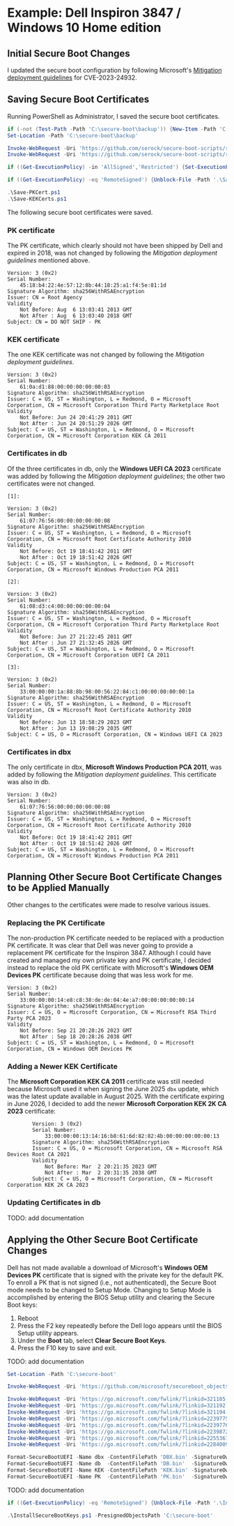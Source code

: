 # Example: Dell Inspiron 3847 / Windows 10 Home edition

## Initial Secure Boot Changes

I updated the secure boot configuration by following Microsoft's [Mitigation deployment guidelines](https://support.microsoft.com/en-us/topic/how-to-manage-the-windows-boot-manager-revocations-for-secure-boot-changes-associated-with-cve-2023-24932-41a975df-beb2-40c1-99a3-b3ff139f832d#bkmk_mitigation_guidelines) for CVE-2023-24932.

## Saving Secure Boot Certificates

Running PowerShell as Administrator, I saved the secure boot certificates.

```powershell
if (-not (Test-Path -Path 'C:\secure-boot\backup')) {New-Item -Path 'C:\secure-boot\backup' -ItemType Directory}
Set-Location -Path 'C:\secure-boot\backup'

Invoke-WebRequest -Uri 'https://github.com/serock/secure-boot-scripts/raw/60aa92bb122a6c40bf5e7b89a20f3c5f89bcd491/powershell/Save-PKCert.ps1'   -OutFile 'Save-PKCert.ps1'
Invoke-WebRequest -Uri 'https://github.com/serock/secure-boot-scripts/raw/60aa92bb122a6c40bf5e7b89a20f3c5f89bcd491/powershell/Save-KEKCerts.ps1' -OutFile 'Save-KEKCerts.ps1'

if ((Get-ExecutionPolicy) -in 'AllSigned','Restricted') {Set-ExecutionPolicy -ExecutionPolicy RemoteSigned -Scope Process}

if ((Get-ExecutionPolicy) -eq 'RemoteSigned') {Unblock-File -Path '.\Save-PKCert.ps1','.\Save-KEKCerts.ps1'}

.\Save-PKCert.ps1
.\Save-KEKCerts.ps1
```

The following secure boot certificates were saved.

### PK certificate

The PK certificate, which clearly should not have been shipped by Dell and expired in 2018, was not changed by following the *Mitigation deployment guidelines* mentioned above.

```
Version: 3 (0x2)
Serial Number:
    45:18:b4:22:4e:57:12:8b:44:18:25:a1:f4:5e:81:1d
Signature Algorithm: sha256WithRSAEncryption
Issuer: CN = Root Agency
Validity
    Not Before: Aug  6 13:03:41 2013 GMT
    Not After : Aug  6 13:03:40 2018 GMT
Subject: CN = DO NOT SHIP - PK
```

### KEK certificate

The one KEK certificate was not changed by following the *Mitigation deployment guidelines*.

```
Version: 3 (0x2)
Serial Number:
    61:0a:d1:88:00:00:00:00:00:03
Signature Algorithm: sha256WithRSAEncryption
Issuer: C = US, ST = Washington, L = Redmond, O = Microsoft Corporation, CN = Microsoft Corporation Third Party Marketplace Root
Validity
    Not Before: Jun 24 20:41:29 2011 GMT
    Not After : Jun 24 20:51:29 2026 GMT
Subject: C = US, ST = Washington, L = Redmond, O = Microsoft Corporation, CN = Microsoft Corporation KEK CA 2011
```

### Certificates in db

Of the three certificates in db, only the **Windows UEFI CA 2023** certificate was added by following the *Mitigation deployment guidelines*; the other two certificates were not changed.

```
[1]:

Version: 3 (0x2)
Serial Number:
    61:07:76:56:00:00:00:00:00:08
Signature Algorithm: sha256WithRSAEncryption
Issuer: C = US, ST = Washington, L = Redmond, O = Microsoft Corporation, CN = Microsoft Root Certificate Authority 2010
Validity
    Not Before: Oct 19 18:41:42 2011 GMT
    Not After : Oct 19 18:51:42 2026 GMT
Subject: C = US, ST = Washington, L = Redmond, O = Microsoft Corporation, CN = Microsoft Windows Production PCA 2011

[2]:

Version: 3 (0x2)
Serial Number:
    61:08:d3:c4:00:00:00:00:00:04
Signature Algorithm: sha256WithRSAEncryption
Issuer: C = US, ST = Washington, L = Redmond, O = Microsoft Corporation, CN = Microsoft Corporation Third Party Marketplace Root
Validity
    Not Before: Jun 27 21:22:45 2011 GMT
    Not After : Jun 27 21:32:45 2026 GMT
Subject: C = US, ST = Washington, L = Redmond, O = Microsoft Corporation, CN = Microsoft Corporation UEFI CA 2011

[3]:

Version: 3 (0x2)
Serial Number:
    33:00:00:00:1a:88:8b:98:00:56:22:84:c1:00:00:00:00:00:1a
Signature Algorithm: sha256WithRSAEncryption
Issuer: C = US, ST = Washington, L = Redmond, O = Microsoft Corporation, CN = Microsoft Root Certificate Authority 2010
Validity
    Not Before: Jun 13 18:58:29 2023 GMT
    Not After : Jun 13 19:08:29 2035 GMT
Subject: C = US, O = Microsoft Corporation, CN = Windows UEFI CA 2023
```

### Certificates in dbx

The only certificate in dbx, **Microsoft Windows Production PCA 2011**, was added by following the *Mitigation deployment guidelines*.
This certificate was also in db.

```
Version: 3 (0x2)
Serial Number:
    61:07:76:56:00:00:00:00:00:08
Signature Algorithm: sha256WithRSAEncryption
Issuer: C = US, ST = Washington, L = Redmond, O = Microsoft Corporation, CN = Microsoft Root Certificate Authority 2010
Validity
    Not Before: Oct 19 18:41:42 2011 GMT
    Not After : Oct 19 18:51:42 2026 GMT
Subject: C = US, ST = Washington, L = Redmond, O = Microsoft Corporation, CN = Microsoft Windows Production PCA 2011
```

## Planning Other Secure Boot Certificate Changes to be Applied Manually

Other changes to the certificates were made to resolve various issues.

### Replacing the PK Certificate

The non-production PK certificate needed to be replaced with a production PK certificate.
It was clear that Dell was never going to provide a replacement PK certificate for the Inspiron 3847.
Although I could have created and managed my own private key and PK certificate, I decided instead to replace the old PK certificate with Microsoft's **Windows OEM Devices PK** certificate because doing that was less work for me.

```
Version: 3 (0x2)
Serial Number:
    33:00:00:00:14:e8:c8:38:de:de:04:4e:a7:00:00:00:00:00:14
Signature Algorithm: sha256WithRSAEncryption
Issuer: C = US, O = Microsoft Corporation, CN = Microsoft RSA Third Party PCA 2023
Validity
    Not Before: Sep 21 20:28:26 2023 GMT
    Not After : Sep 18 20:28:26 2038 GMT
Subject: C = US, ST = Washington, L = Redmond, O = Microsoft Corporation, CN = Windows OEM Devices PK
```

### Adding a Newer KEK Certificate

The **Microsoft Corporation KEK CA 2011** certificate was still needed because Microsoft used it when signing the June 2025 `dbx` update, which was the latest update available in August 2025.
With the certificate expiring in June 2026, I decided to add the newer **Microsoft Corporation KEK 2K CA 2023** certificate:

```
        Version: 3 (0x2)
        Serial Number:
            33:00:00:00:13:14:16:b8:61:6d:82:82:4b:00:00:00:00:00:13
        Signature Algorithm: sha256WithRSAEncryption
        Issuer: C = US, O = Microsoft Corporation, CN = Microsoft RSA Devices Root CA 2021
        Validity
            Not Before: Mar  2 20:21:35 2023 GMT
            Not After : Mar  2 20:31:35 2038 GMT
        Subject: C = US, O = Microsoft Corporation, CN = Microsoft Corporation KEK 2K CA 2023
```

### Updating Certificates in db

TODO: add documentation

## Applying the Other Secure Boot Certificate Changes

Dell has not made available a download of Microsoft's **Windows OEM Devices PK** certificate that is signed with the private key for the default PK.
To enroll a PK that is not signed (i.e., not authenticated), the Secure Boot mode needs to be changed to Setup Mode.
Changing to Setup Mode is accomplished by entering the BIOS Setup utility and clearing the Secure Boot keys:

1. Reboot
2. Press the F2 key repeatedly before the Dell logo appears until the BIOS Setup utility appears.
3. Under the **Boot** tab, select **Clear Secure Boot Keys**.
4. Press the F10 key to save and exit.

TODO: add documentation

```powershell
Set-Location -Path 'C:\secure-boot'

Invoke-WebRequest -Uri 'https://github.com/microsoft/secureboot_objects/raw/b28f4bb39ad9567b183fb59d8cdc051df7d24472/scripts/windows/InstallSecureBootKeys.ps1' -OutFile 'InstallSecureBootKeys.ps1'

Invoke-WebRequest -Uri 'https://go.microsoft.com/fwlink/?linkid=321185'  -OutFile 'MicCorKEKCA2011-2011-06-24.der'
Invoke-WebRequest -Uri 'https://go.microsoft.com/fwlink/?linkid=321192'  -OutFile 'MicWinProPCA2011-2011-10-19.der'
Invoke-WebRequest -Uri 'https://go.microsoft.com/fwlink/?linkid=321194'  -OutFile 'MicCorUEFCA2011-2011-06-27.der'
Invoke-WebRequest -Uri 'https://go.microsoft.com/fwlink/?linkid=2239775' -OutFile 'microsoft-corporation-kek-2k-ca-2023.der'
Invoke-WebRequest -Uri 'https://go.microsoft.com/fwlink/?linkid=2239776' -OutFile 'windows-uefi-ca-2023.der'
Invoke-WebRequest -Uri 'https://go.microsoft.com/fwlink/?linkid=2239872' -OutFile 'microsoft-uefi-ca-2023.der'
Invoke-WebRequest -Uri 'https://go.microsoft.com/fwlink/?linkid=2255361' -OutFile 'windows-oem-devices-pk.der'
Invoke-WebRequest -Uri 'https://go.microsoft.com/fwlink/?linkid=2284009' -OutFile 'microsoft-option-rom-uefi-ca-2023.der'

Format-SecureBootUEFI -Name dbx -ContentFilePath 'DBX.bin' -SignatureOwner '00000000-0000-0000-0000-000000000000' -Hash '0000000000000000000000000000000000000000000000000000000000000000' -Algorithm SHA256
Format-SecureBootUEFI -Name db  -ContentFilePath 'DB.bin'  -SignatureOwner '77fa9abd-0359-4d32-bd60-28f4e78f784b' -FormatWithCert -CertificateFilePath 'windows-uefi-ca-2023.der','microsoft-uefi-ca-2023.der','microsoft-option-rom-uefi-ca-2023.der'
Format-SecureBootUEFI -Name KEK -ContentFilePath 'KEK.bin' -SignatureOwner '77fa9abd-0359-4d32-bd60-28f4e78f784b' -FormatWithCert -CertificateFilePath 'MicCorKEKCA2011-2011-06-24.der','microsoft-corporation-kek-2k-ca-2023.der'
Format-SecureBootUEFI -Name PK  -ContentFilePath 'PK.bin'  -SignatureOwner '77fa9abd-0359-4d32-bd60-28f4e78f784b' -FormatWithCert -CertificateFilePath 'windows-oem-devices-pk.der'
```

TODO: add documentation

```powershell
if ((Get-ExecutionPolicy) -eq 'RemoteSigned') {Unblock-File -Path '.\InstallSecureBootKeys.ps1'}

.\InstallSecureBootKeys.ps1 -PresignedObjectsPath 'C:\secure-boot'

```
